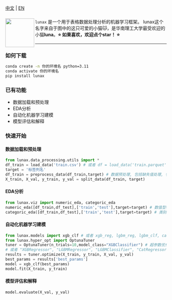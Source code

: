 [中文](README.md) | [EN](README.EN.md)
### 

<div>

<a href="./imgs/luna.jpg"><img src="./imgs/luna.jpg" width="90" align="left" /></a>``lunax`` 是一个用于表格数据处理分析的机器学习框架。 lunax这个名字来自于图中的这只可爱的小猫🐱，是华南理工大学最受欢迎的小猫**luna**。**⭐️ 如果喜欢，欢迎点个star！ ⭐️**
</div>

---

### 如何下载
```bash
conda create -n 你的环境名 python=3.11
conda activate 你的环境名
pip install lunax
```

### 已有功能
- 数据加载和预处理
- EDA分析
- 自动化机器学习建模
- 模型评估和解释

### 快速开始
#### 数据加载和预处理
```Python
from lunax.data_processing.utils import *
df_train = load_data('train.csv') # 或者 df = load_data('train.parquet',mode='parquet')
target = '标签列名'
df_train = preprocess_data(df_train,target) # 数据预处理, 包括缺失值处理, 特征编码, 特征缩放
X_train, X_val, y_train, y_val = split_data(df_train, target)
```
#### EDA分析
```Python
from lunax.viz import numeric_eda, categoric_eda
numeric_eda([df_train,df_test],['train','test'],target=target) # 数值型特征分析
categoric_eda([df_train,df_test],['train','test'],target=target) # 类别型特征分析
```
#### 自动化机器学习建模
```Python
from lunax.models import xgb_clf # 或者 xgb_reg, lgbm_reg, lgbm_clf, cat_reg, cat_clf
from lunax.hyper_opt import OptunaTuner
tuner = OptunaTuner(n_trials=10,model_class="XGBClassifier") # 超参数优化, n_trials为优化次数
# 或者 "XGBRegressor", "LGBMRegressor", "LGBMClassifier", "CatRegressor", "CatClassifier"
results = tuner.optimize(X_train, y_train, X_val, y_val)
best_params = results['best_params']
model = xgb_clf(best_params)
model.fit(X_train, y_train)
```
#### 模型评估和解释
```Python
model.evaluate(X_val, y_val)
```